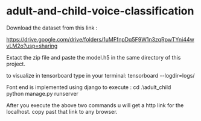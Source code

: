 # adult-and-child-voice-classification
Download the dataset from this link :

https://drive.google.com/drive/folders/1uMFfnpDq5F9W1n3zqRpwTYni44wvLM2o?usp=sharing

Extact the zip file and paste the model.h5 in the same directory of this project.

to visualize in tensorboard type in your terminal:
tensorboard --logdir=logs/

Font end is implemented using django
to execute :
cd .\adult_child\
python manage.py runserver

After you execute the above two commands u will get a http link for the localhost.
copy past that link to any browser.
